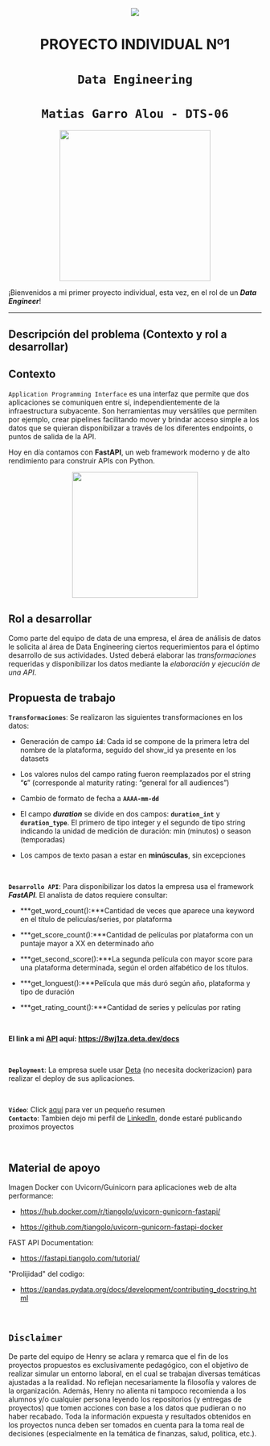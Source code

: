 <p align=center><img src=https://d31uz8lwfmyn8g.cloudfront.net/Assets/logo-henry-white-lg.png><p>

# <h1 align=center> **PROYECTO INDIVIDUAL Nº1** </h1>

# <h1 align=center>**`Data Engineering`**</h1>

# <h1 align=center>**`Matias Garro Alou - DTS-06`**</h1>

<p align="center">
<img src="https://files.realpython.com/media/What-is-Data-Engineering_Watermarked.607e761a3c0e.jpg"  height=300>
</p>

¡Bienvenidos a mi primer proyecto individual, esta vez, en el rol de un ***Data Engineer***!  

<hr>  

## **Descripción del problema (Contexto y rol a desarrollar)**

## Contexto

`Application Programming Interface`  es una interfaz que permite que dos aplicaciones se comuniquen entre sí, independientemente de la infraestructura subyacente. Son herramientas muy versátiles que permiten por ejemplo, crear pipelines facilitando mover y brindar acceso simple a los datos que se quieran disponibilizar a través de los diferentes endpoints, o puntos de salida de la API.

Hoy en día contamos con **FastAPI**, un web framework moderno y de alto rendimiento para construir APIs con Python.
<p align=center>
<img src = 'https://i.ibb.co/9t3dD7D/blog-zenvia-imagens-3.png' height=250><p>

## Rol a desarrollar

Como parte del equipo de data de una empresa, el área de análisis de datos le solicita al área de Data Engineering ciertos requerimientos para el óptimo desarrollo de sus actividades. Usted deberá elaborar las *transformaciones* requeridas y disponibilizar los datos mediante la *elaboración y ejecución de una API*.



## **Propuesta de trabajo**

**`Transformaciones`**:  Se realizaron las siguientes transformaciones en los datos:


+ Generación de campo **`id`**: Cada id se compone de la primera letra del nombre de la plataforma, seguido del show_id ya presente en los datasets

+ Los valores nulos del campo rating fueron reemplazados por el string “**`G`**” (corresponde al maturity rating: “general for all audiences”)

+ Cambio de formato de fecha a **`AAAA-mm-dd`**

+ El campo ***duration*** se divide en dos campos: **`duration_int`** y **`duration_type`**. El primero de tipo integer y el segundo de tipo string indicando la unidad de medición de duración: min (minutos) o season (temporadas)

+ Los campos de texto pasan a estar en **minúsculas**, sin excepciones
  
<br/>

**`Desarrollo API`**:  Para disponibilizar los datos la empresa usa el framework ***FastAPI***. El analista de datos requiere consultar:

+ ***get_word_count():***Cantidad de veces que aparece una keyword en el título de peliculas/series, por plataforma

+ ***get_score_count():***Cantidad de películas por plataforma con un puntaje mayor a XX en determinado año

+ ***get_second_score():***La segunda película con mayor score para una plataforma determinada, según el orden alfabético de los títulos.

+ ***get_longuest():***Película que más duró según año, plataforma y tipo de duración

+ ***get_rating_count():***Cantidad de series y películas por rating

<br/>

<b>El link a mi [API](https://8wj1za.deta.dev/docs) aquí: https://8wj1za.deta.dev/docs</b>

<br/>


**`Deployment`**: La empresa suele usar [Deta](https://www.deta.sh/?ref=fastapi) (no necesita dockerizacion) para realizar el deploy de sus aplicaciones.
<br/>

<br/>

**`Video`**: Click [aquí]() para ver un pequeño resumen
<br/>
**`Contacto`**: Tambien dejo mi perfil de [LinkedIn](https://www.linkedin.com/in/mat%C3%ADasgarroalou/), donde estaré publicando proximos proyectos

<br/>

## **Material de apoyo**

Imagen Docker con Uvicorn/Guinicorn para aplicaciones web de alta performance:

+ https://hub.docker.com/r/tiangolo/uvicorn-gunicorn-fastapi/ 

+ https://github.com/tiangolo/uvicorn-gunicorn-fastapi-docker

FAST API Documentation:

+ https://fastapi.tiangolo.com/tutorial/

"Prolijidad" del codigo:

+ https://pandas.pydata.org/docs/development/contributing_docstring.html

<br/>

## `Disclaimer`
De parte del equipo de Henry se aclara y remarca que el fin de los proyectos propuestos es exclusivamente pedagógico, con el objetivo de realizar simular un entorno laboral, en el cual se trabajan diversas temáticas ajustadas a la realidad. No reflejan necesariamente la filosofía y valores de la organización. Además, Henry no alienta ni tampoco recomienda a los alumnos y/o cualquier persona leyendo los repositorios (y entregas de proyectos) que tomen acciones con base a los datos que pudieran o no haber recabado. Toda la información expuesta y resultados obtenidos en los proyectos nunca deben ser tomados en cuenta para la toma real de decisiones (especialmente en la temática de finanzas, salud, política, etc.).
